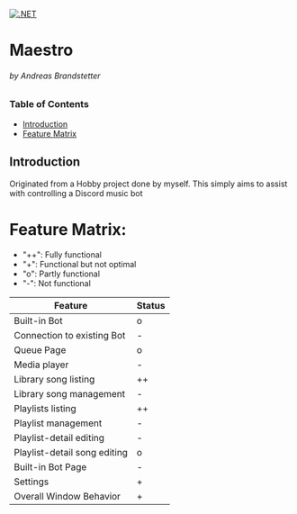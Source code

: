 [![.NET](https://github.com/AndiBrandi/Maestro/actions/workflows/dotnet.yml/badge.svg)](https://github.com/AndiBrandi/Maestro/actions/workflows/dotnet.yml)

# Maestro 
###### by Andreas Brandstetter

### Table of Contents
- [Introduction](#introduction)
- [Feature Matrix](#feature-matrix)

## Introduction
Originated from a Hobby project done by myself. This simply aims to assist with controlling a Discord music bot

# Feature Matrix:

  - "++": Fully functional
  - "+": Functional but not optimal
  - "o": Partly functional
  - "-": Not functional

| Feature                      | Status |
|------------------------------|--------|
| Built-in Bot                 | o      |
| Connection to existing Bot   | -      |
| Queue Page                   | o      |
| Media player                 | -      |
| Library song listing         | ++     |
| Library song management      | -      |
| Playlists listing            | ++     |
| Playlist management          | -      |
| Playlist-detail editing      | -      |
| Playlist-detail song editing | o      |
| Built-in Bot Page            | -      |
| Settings                     | +      |
| Overall Window Behavior      | +      |
